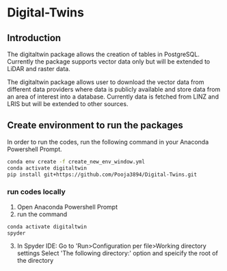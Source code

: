 # Digital-Twins

## Introduction

The digitaltwin package allows the creation of tables in PostgreSQL. Currently the package supports vector data only but will be extended to LiDAR and raster data.

The digitaltwin package allows user to download the vector data from different data providers where data is publicly available and store data from an area of interest into a database. Currently data is fetched from LINZ and LRIS but will be extended to other sources.

## Create environment to run the packages

In order to run the codes, run the following command in your Anaconda Powershell Prompt. 

```bash
conda env create -f create_new_env_window.yml
conda activate digitaltwin
pip install git+https://github.com/Pooja3894/Digital-Twins.git
```
### run codes locally

1. Open Anaconda Powershell Prompt
2. run the command 
```bash 
conda activate digitaltwin
spyder
```
3. In Spyder IDE: Go to 'Run>Configuration per file>Working directory settings
   Select 'The following directory:' option and speicify the root of the directory 
